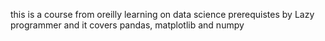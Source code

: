 this is a course from oreilly learning on data science prerequistes by Lazy programmer and it 
covers pandas, matplotlib and numpy

